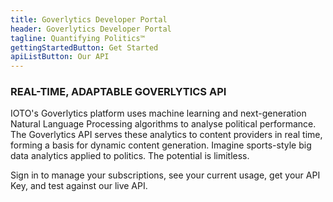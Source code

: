 ```yaml
---
title: Goverlytics Developer Portal
header: Goverlytics Developer Portal
tagline: Quantifying Politics™
gettingStartedButton: Get Started
apiListButton: Our API
---
```


### REAL-TIME, ADAPTABLE GOVERLYTICS API
        
IOTO's Goverlytics platform uses machine learning and next-generation Natural Language Processing algorithms to analyse political performance. The Goverlytics API serves these analytics to content providers in real time, forming a basis for dynamic content generation. Imagine sports-style big data analytics applied to politics. The potential is limitless.

<!-- Read the Getting Started guide to learn how to hit the ground running. Get an application up and running in no time. -->

Sign in to manage your subscriptions, see your current usage, get your API Key, and test against our live API.